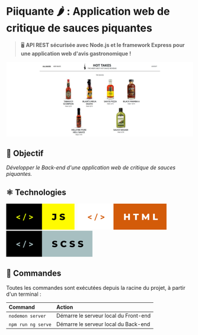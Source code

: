 # Piiquante 🌶 : Application web de critique de sauces piquantes 

> 🖥️ **API REST sécurisée avec Node.js et le framework Express pour une application web d'avis gastronomique !**

![screenshot du site](./frontend/src/assets/images/screenshot/62476058.jpg)

## 🎯 Objectif

_Développer le Back-end d'une application web de critique de sauces piquantes._

## ⚛️ Technologies
![javascript](./frontend/src/assets/images/screenshot/js.svg)&nbsp;&nbsp;![html](./frontend/src/assets/images/screenshot/html.svg)&nbsp;&nbsp;![scss](./frontend/src/assets/images/screenshot/scss.svg)

## 🧞 Commandes

Toutes les commandes sont exécutées depuis la racine du projet, à partir d'un terminal :

| Command                   | Action                                           |
| :------------------------ | :----------------------------------------------- |
| `nodemon server`          | Démarre le serveur local du Front-end            |
| `npm run ng serve`        | Démarre le serveur local du Back-end             |


